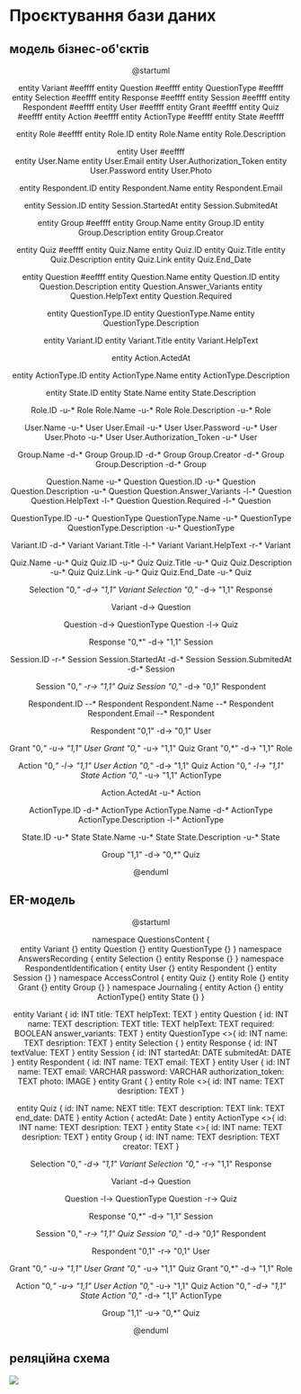 # Проєктування бази даних

## модель бізнес-об'єктів

<center>  

@startuml  

entity Variant #eeffff
entity Question #eeffff
entity QuestionType #eeffff
entity Selection #eeffff
entity Response #eeffff
entity Session #eeffff
entity Respondent #eeffff
entity User #eeffff
entity Grant #eeffff
entity Quiz #eeffff
entity Action #eeffff
entity ActionType #eeffff
entity State #eeffff

entity Role #eeffff
entity Role.ID
entity Role.Name
entity Role.Description

entity User #eeffff   
entity User.Name
entity User.Email
entity User.Authorization_Token
entity User.Password
entity User.Photo

entity Respondent.ID
entity Respondent.Name
entity Respondent.Email

entity Session.ID
entity Session.StartedAt
entity Session.SubmitedAt

entity Group #eeffff
entity Group.Name
entity Group.ID
entity Group.Description
entity Group.Creator

entity Quiz  #eeffff
entity Quiz.Name
entity Quiz.ID
entity Quiz.Title
entity Quiz.Description
entity Quiz.Link
entity Quiz.End_Date

entity Question #eeffff
entity Question.Name
entity Question.ID
entity Question.Description
entity Question.Answer_Variants
entity Question.HelpText
entity Question.Required

entity QuestionType.ID
entity QuestionType.Name
entity QuestionType.Description

entity Variant.ID
entity Variant.Title
entity Variant.HelpText

entity Action.ActedAt

entity ActionType.ID
entity ActionType.Name
entity ActionType.Description

entity State.ID
entity State.Name
entity State.Description

Role.ID -u-* Role
Role.Name -u-* Role
Role.Description -u-* Role

User.Name -u-* User
User.Email -u-* User
User.Password -u-* User
User.Photo -u-* User
User.Authorization_Token -u-* User

Group.Name -d-* Group
Group.ID -d-* Group
Group.Creator -d-* Group
Group.Description -d-* Group

Question.Name -u-* Question
Question.ID -u-* Question
Question.Description -u-* Question
Question.Answer_Variants -l-* Question
Question.HelpText -l-* Question
Question.Required -l-* Question

QuestionType.ID -u-* QuestionType
QuestionType.Name -u-* QuestionType
QuestionType.Description -u-* QuestionType

Variant.ID -d-* Variant
Variant.Title -l-* Variant
Variant.HelpText -r-* Variant

Quiz.Name -u-* Quiz
Quiz.ID -u-* Quiz
Quiz.Title -u-* Quiz
Quiz.Description -u-* Quiz
Quiz.Link -u-* Quiz
Quiz.End_Date -u-* Quiz

Selection "0,*" -d-> "1,1" Variant
Selection "0,*" -d-> "1,1" Response

Variant -d-> Question

Question -d-> QuestionType
Question -l-> Quiz

Response "0,*" -d-> "1,1" Session

Session.ID -r-* Session
Session.StartedAt -d-* Session
Session.SubmitedAt -d-* Session

Session "0,*" -r-> "1,1" Quiz
Session "0,*" -d-> "0,1" Respondent

Respondent.ID --* Respondent
Respondent.Name --* Respondent
Respondent.Email --* Respondent

Respondent "0,1" -d-> "0,1" User

Grant "0,*" -u-> "1,1" User
Grant "0,*" -u-> "1,1" Quiz
Grant "0,*" -d-> "1,1" Role

Action "0,*" -l-> "1,1" User
Action "0,*" -d-> "1,1" Quiz
Action "0,*" -l-> "1,1" State
Action "0,*" -u-> "1,1" ActionType

Action.ActedAt -u-* Action

ActionType.ID -d-* ActionType
ActionType.Name -d-* ActionType
ActionType.Description -l-* ActionType

State.ID -u-* State
State.Name -u-* State
State.Description -u-* State

Group "1,1" -d-> "0,*" Quiz

@enduml

</center>  

## ER-модель

<center>  

@startuml   
    
namespace QuestionsContent {    
 entity Variant {}
 entity Question {}
 entity QuestionType {}
}
namespace AnswersRecording {
 entity Selection {}
 entity Response {}
}
namespace RespondentIdentification {
 entity User {}
 entity Respondent {}
 entity Session {}
}
namespace AccessControl {
 entity Quiz {}
 entity Role {}
 entity Grant {}
 entity Group {}
}
namespace Journaling {
 entity Action {}
 entity ActionType{}
 entity State {}
}

entity Variant {
  id: INT
  title: TEXT
  helpText: TEXT
} 
entity Question {
  id: INT
  name: TEXT
  description: TEXT
  title: TEXT
  helpText: TEXT
  required: BOOLEAN
  answer_variants: TEXT
} 
entity QuestionType <<DICTIONARY>>{
  id: INT
  name: TEXT
  desription: TEXT
}
entity Selection {
} 
entity Response {
  id: INT
  textValue: TEXT
} 
entity Session {
  id: INT
  startedAt: DATE
  submitedAt: DATE
} 
entity Respondent {
  id: INT
  name: TEXT
  email: TEXT
} 
entity User {
  id: INT
  name: TEXT
  email: VARCHAR
  password: VARCHAR
  authorization_token: TEXT
  photo: IMAGE
} 
entity Grant {
} 
entity Role <<DICTIONARY>>{
  id: INT
  name: TEXT
  desription: TEXT
} 

entity Quiz {
  id: INT
  name: NEXT
  title: TEXT
  description: TEXT
  link: TEXT
  end_date: DATE
} 
entity Action {
  actedAt: Date
} 
entity ActionType <<DICTIONARY>>{
  id: INT
  name: TEXT
  desription: TEXT
} 
entity State <<DICTIONARY>>{
  id: INT
  name: TEXT
  desription: TEXT
} 
entity Group {
  id: INT
  name: TEXT
  desription: TEXT
  creator: TEXT
}

Selection "0,*" -d-> "1,1" Variant
Selection "0,*" -r-> "1,1" Response

Variant -d-> Question

Question -l-> QuestionType
Question -r-> Quiz

Response "0,*" -d-> "1,1" Session

Session "0,*" -r-> "1,1" Quiz
Session "0,*" -d-> "0,1" Respondent

Respondent "0,1" -r-> "0,1" User

Grant "0,*" -u-> "1,1" User
Grant "0,*" -u-> "1,1" Quiz
Grant "0,*" -d-> "1,1" Role

Action "0,*" -u-> "1,1" User
Action "0,*" -u-> "1,1" Quiz
Action "0,*" -d-> "1,1" State
Action "0,*" -d-> "1,1" ActionType

Group "1,1" -u-> "0,*" Quiz    
   
@enduml    

</center>

## реляційна схема  

![](https://user-images.githubusercontent.com/89345760/209243409-d39337d1-b542-413c-a96c-b9d3facfa7ab.png)  


